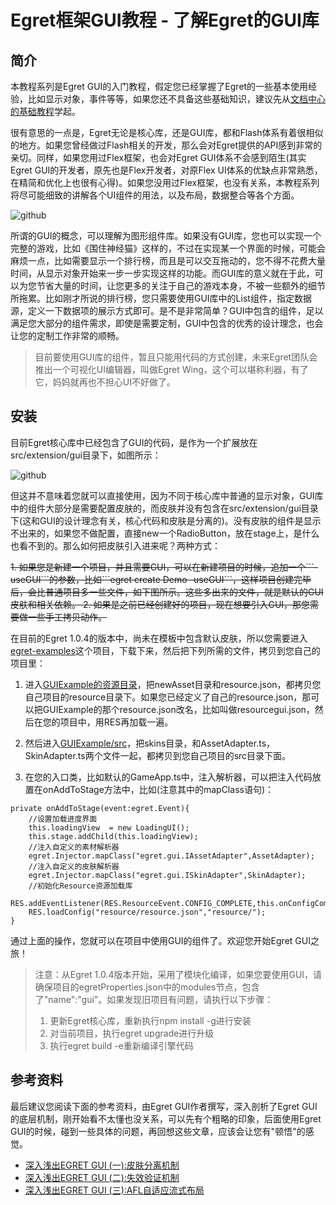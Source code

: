 Egret框架GUI教程 - 了解Egret的GUI库
===============

简介
-------------------------

本教程系列是Egret GUI的入门教程，假定您已经掌握了Egret的一些基本使用经验，比如显示对象，事件等等，如果您还不具备这些基础知识，建议先从[文档中心的基础教程](http://docs.egret-labs.org/home.html)学起。

很有意思的一点是，Egret无论是核心库，还是GUI库，都和Flash体系有着很相似的地方。如果您曾经做过Flash相关的开发，那么会对Egret提供的API感到非常的亲切。同样，如果您用过Flex框架，也会对Egret GUI体系不会感到陌生(其实Egret GUI的开发者，原先也是Flex开发者，对原Flex UI体系的优缺点非常熟悉，在精简和优化上也很有心得)。如果您没用过Flex框架，也没有关系，本教程系列将尽可能细致的讲解各个UI组件的用法，以及布局，数据整合等各个方面。

![github](https://raw.githubusercontent.com/NeoGuo/html5-documents/master/egret-gui/images/egret_gui_demo.jpg "Egret")

所谓的GUI的概念，可以理解为图形组件库。如果没有GUI库，您也可以实现一个完整的游戏，比如《围住神经猫》这样的，不过在实现某一个界面的时候，可能会麻烦一点，比如需要显示一个排行榜，而且是可以交互拖动的，您不得不花费大量时间，从显示对象开始来一步一步实现这样的功能。而GUI库的意义就在于此，可以为您节省大量的时间，让您更多的关注于自己的游戏本身，不被一些额外的细节所拖累。比如刚才所说的排行榜，您只需要使用GUI库中的List组件，指定数据源，定义一下数据项的展示方式即可。是不是非常简单？GUI中包含的组件，足以满足您大部分的组件需求，即使是需要定制，GUI中包含的优秀的设计理念，也会让您的定制工作非常的顺畅。

> 目前要使用GUI库的组件，暂且只能用代码的方式创建，未来Egret团队会推出一个可视化UI编辑器，叫做Egret Wing，这个可以堪称利器，有了它，妈妈就再也不担心UI不好做了。

安装
-------------------------

目前Egret核心库中已经包含了GUI的代码，是作为一个扩展放在src/extension/gui目录下，如图所示：

![github](https://raw.githubusercontent.com/NeoGuo/html5-documents/master/egret-gui/images/gui-core.png "Egret")

但这并不意味着您就可以直接使用，因为不同于核心库中普通的显示对象，GUI库中的组件大部分是需要配置皮肤的，而皮肤并没有包含在src/extension/gui目录下(这和GUI的设计理念有关，核心代码和皮肤是分离的)。没有皮肤的组件是显示不出来的，如果您不做配置，直接new一个RadioButton，放在stage上，是什么也看不到的。那么如何把皮肤引入进来呢？两种方式：

<del>
1. 如果您是新建一个项目，并且需要GUI，可以在新建项目的时候，追加一个```-useGUI```的参数，比如```egret create Demo -useGUI```，这样项目创建完毕后，会比普通项目多一些文件，如下图所示。这些多出来的文件，就是默认的GUI皮肤和相关依赖。
2. 如果是之前已经创建好的项目，现在想要引入GUI，那您需要做一些手工拷贝动作。
</del>

在目前的Egret 1.0.4的版本中，尚未在模板中包含默认皮肤，所以您需要进入[egret-examples](https://github.com/egret-labs/egret-examples)这个项目，下载下来，然后把下列所需的文件，拷贝到您自己的项目里：

1. 进入[GUIExample的资源目录](https://github.com/egret-labs/egret-examples/tree/master/GUIExample/resource)，把newAsset目录和resource.json，都拷贝您自己项目的resource目录下。如果您已经定义了自己的resource.json，那可以把GUIExample的那个resource.json改名，比如叫做resourcegui.json，然后在您的项目中，用RES再加载一遍。

2. 然后进入[GUIExample/src](https://github.com/egret-labs/egret-examples/tree/master/GUIExample/src)，把skins目录，和AssetAdapter.ts，SkinAdapter.ts两个文件一起，都拷贝到您自己项目的src目录下面。

3. 在您的入口类，比如默认的GameApp.ts中，注入解析器，可以把注入代码放置在onAddToStage方法中，比如(注意其中的mapClass语句)：

```
private onAddToStage(event:egret.Event){
    //设置加载进度界面
    this.loadingView  = new LoadingUI();
    this.stage.addChild(this.loadingView);
    //注入自定义的素材解析器
    egret.Injector.mapClass("egret.gui.IAssetAdapter",AssetAdapter);
    //注入自定义的皮肤解析器
    egret.Injector.mapClass("egret.gui.ISkinAdapter",SkinAdapter);
    //初始化Resource资源加载库
    RES.addEventListener(RES.ResourceEvent.CONFIG_COMPLETE,this.onConfigComplete,this);
    RES.loadConfig("resource/resource.json","resource/");
}
```

通过上面的操作，您就可以在项目中使用GUI的组件了。欢迎您开始Egret GUI之旅！

> 注意：从Egret 1.0.4版本开始，采用了模块化编译，如果您要使用GUI，请确保项目的egretProperties.json中的modules节点，包含了"name":"gui"。如果发现旧项目有问题，请执行以下步骤：
> 1. 更新Egret核心库，重新执行npm install -g进行安装
> 2. 对当前项目，执行egret upgrade进行升级
> 3. 执行egret build -e重新编译引擎代码

参考资料
-------------------------

最后建议您阅读下面的参考资料，由Egret GUI作者撰写，深入剖析了Egret GUI的底层机制，刚开始看不太懂也没关系，可以先有个粗略的印象，后面使用Egret GUI的时候，碰到一些具体的问题，再回想这些文章，应该会让您有"顿悟"的感觉。

* [深入浅出EGRET GUI (一):皮肤分离机制](http://bbs.egret-labs.org/forum.php?mod=viewthread&tid=43)
* [深入浅出EGRET GUI (二):失效验证机制](http://bbs.egret-labs.org/forum.php?mod=viewthread&tid=73)
* [深入浅出EGRET GUI (三):AFL自适应流式布局](http://bbs.egret-labs.org/forum.php?mod=viewthread&tid=102&highlight=gui)